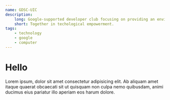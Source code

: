 ```yaml
---
name: GDSC-UIC
description: 
    long: Google-supported developer club focusing on providing an environment for students to build solutions for their respective communities through Google technologies.
    short: Together in techological empowerment.
tags:
    - technology
    - google
    - computer
---
```


# Hello

Lorem ipsum, dolor sit amet consectetur adipisicing elit. Ab aliquam amet itaque quaerat obcaecati sit ut quisquam non culpa nemo quibusdam, animi ducimus eius pariatur illo aperiam eos harum dolore.
